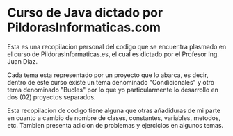 # Curso de Java dictado por PildorasInformaticas.com

Esta es una recopilacion personal del codigo que se encuentra plasmado en el curso
de PildorasInformaticas.es, el cual es dictado por el Profesor Ing. Juan Diaz.

Cada tema esta representado por un proyecto que lo abarca, es decir, dentro de este curso existe 
un tema denominado "Condicionales" y otro tema denominado "Bucles" por lo que yo particularmente 
lo desarrollo en dos (02) proyectos separados.

Esta recopilacion de codigo tiene alguna que otras añadiduras de mi parte en cuanto a cambio de 
nombre de clases, constantes, variables, metodos, etc. Tambien presenta adicion de problemas y 
ejercicios en algunos temas. 